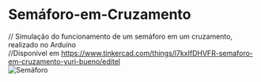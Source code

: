﻿# Semáforo-em-Cruzamento
// Simulação do funcionamento de um semáforo em um cruzamento, realizado no Arduíno<br>
//Disponível em https://www.tinkercad.com/things/l7kxIfDHVFR-semaforo-em-cruzamento-yuri-bueno/editel<br>
![Semáforo](https://user-images.githubusercontent.com/74973311/150029087-fa7b4eaa-cae7-495f-977a-07a7bf458eb8.PNG)
